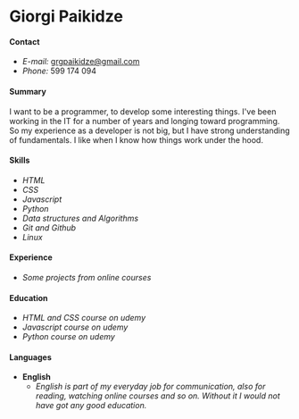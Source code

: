 # Giorgi Paikidze
#### Contact
* *E-mail:* grgpaikidze@gmail.com
* *Phone:* 599 174 094
#### Summary   
I want to be a programmer, to develop some interesting things. I've been working in the IT for a number of years and longing toward 
programming. So my experience as a developer is not big, but I have strong understanding of fundamentals. I like when I know how 
things work under the hood. 
#### Skills
* *HTML*
* *CSS*
* *Javascript*
* *Python*
* *Data structures and Algorithms*
* *Git and Github*
* *Linux*
#### Experience
* *Some projects from online courses*
#### Education
* *HTML and CSS course on udemy*
* *Javascript course on udemy*
* *Python course on udemy*
#### Languages
* **English**
  * *English is part of my everyday job for communication, also for reading, watching online courses and so on. Without it I would not have got any good education.* 
